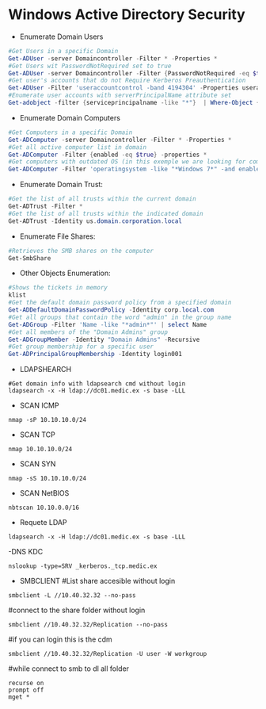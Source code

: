 # Windows Active Directory Security


- Enumerate Domain Users
```powershell
#Get Users in a specific Domain 
Get-ADUser -server Domaincontroller -Filter * -Properties *
#Get Users wit PasswordNotRequired set to true
Get-ADUser -server Domaincontroller -Filter {PasswordNotRequired -eq $true}
#Get user's accounts that do not Require Kerberos Preauthentication 
Get-ADUser -Filter 'useraccountcontrol -band 4194304' -Properties useraccountcontrol | Format-Table name
#Enumerate user accounts with serverPrincipalName attribute set
Get-adobject -filter {serviceprincipalname -like "*"}  | Where-Object {$_.distinguishedname -like "*CN=Users*" -and $_.name -ne "krbtgt"}
```

- Enumerate Domain Computers
```powershell
#Get Computers in a specific Domain 
Get-ADComputer -server Domaincontroller -Filter * -Properties *
#Get all active computer list in domain
Get-ADComputer -Filter {enabled -eq $true} -properties *
#Get computers with outdated OS (in this exemple we are looking for computers on Windows 7)
Get-ADComputer -Filter 'operatingsystem -like "*Windows 7*" -and enabled -eq "true"' -Properties *
```
- Enumerate Domain Trust:
```powershell
#Get the list of all trusts within the current domain
Get-ADTrust -Filter *               
#Get the list of all trusts within the indicated domain
Get-ADTrust -Identity us.domain.corporation.local   
```
- Enumerate File Shares:
```powershell
#Retrieves the SMB shares on the computer
Get-SmbShare
```
- Other Objects Enumeration:
```powershell
#Shows the tickets in memory
klist
#Get the default domain password policy from a specified domain
Get-ADDefaultDomainPasswordPolicy -Identity corp.local.com
#Get all groups that contain the word "admin" in the group name
Get-ADGroup -Filter 'Name -like "*admin*"' | select Name     
#Get all members of the "Domain Admins" group
Get-ADGroupMember -Identity "Domain Admins" -Recursive       
#Get group membership for a specific user
Get-ADPrincipalGroupMembership -Identity login001     
```

- LDAPSHEARCH
```
#Get domain info with ldapsearch cmd without login
ldapsearch -x -H ldap://dc01.medic.ex -s base -LLL
````

- SCAN ICMP 
```shell
nmap -sP 10.10.10.0/24
```

- SCAN TCP
```
nmap 10.10.10.0/24
```

- SCAN SYN
```
nmap -sS 10.10.10.0/24
```

- SCAN NetBIOS
```
nbtscan 10.10.0.0/16
```

- Requete LDAP
```
ldapsearch -x -H ldap://dc01.medic.ex -s base -LLL
```

-DNS KDC
```
nslookup -type=SRV _kerberos._tcp.medic.ex
```

- SMBCLIENT
#List share accesible without login
```
smbclient -L //10.40.32.32 --no-pass
```
#connect to the share folder without login
```
smbclient //10.40.32.32/Replication --no-pass
```
#if you can login this is the cdm
```
smbclient //10.40.32.32/Replication -U user -W workgroup
```
#while connect to smb to dl all folder 
```
recurse on
prompt off
mget *
```
